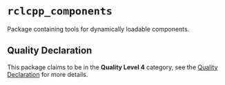 # `rclcpp_components`

Package containing tools for dynamically loadable components.

## Quality Declaration

This package claims to be in the **Quality Level 4** category, see the [Quality Declaration](QUALITY_DECLARATION.md) for more details.
